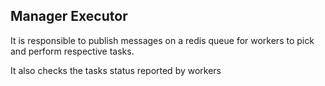 ## Manager Executor

It is responsible to publish messages on a redis queue for workers to pick and perform respective tasks.

It also checks the tasks status reported by workers 